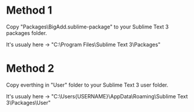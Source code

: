 # Method 1
Copy "Packages\BigAdd.sublime-package" to your Sublime Text 3 packages folder.

It's usualy here -> "C:\Program Files\Sublime Text 3\Packages"

# Method 2
Copy everthing in "User" folder to your Sublime Text 3 user folder.

It's usualy here -> "C:\Users\{USERNAME}\AppData\Roaming\Sublime Text 3\Packages\User"
